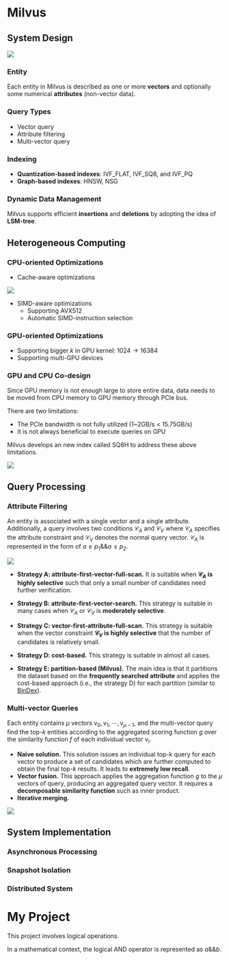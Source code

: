 # Milvus

## System Design

![](./Milvus.png)

### Entity

Each entity in Milvus is described as one or more **vectors** and optionally some numerical **attributes** (non-vector data).

### Query Types

- Vector query
- Attribute filtering
- Multi-vector query

###  Indexing

- **Quantization-based indexes**: IVF_FLAT, IVF_SQ8, and IVF_PQ
- **Graph-based indexes**: HNSW, NSG

### Dynamic Data Management

Milvus supports efficient **insertions** and **deletions** by adopting the idea of **LSM-tree**.

##  Heterogeneous Computing

### **CPU-oriented Optimizations**

- Cache-aware optimizations

![](./Milvus_cpu_cache_optimization.png)

- SIMD-aware optimizations
  - Supporting AVX512
  - Automatic SIMD-instruction selection

### GPU-oriented Optimizations

- Supporting bigger $k$ in GPU kernel: $1024\rightarrow 16384$
- Supporting multi-GPU devices

### GPU and CPU Co-design

Since GPU memory is not enough large to store entire data, data needs to be moved from CPU memory to GPU memory through PCIe bus. 

There are two limitations:

- The PCIe bandwidth is not fully utilized (1~2GB/s < 15.75GB/s)
- It is not always beneficial to execute queries on GPU

Milvus develops an new index called SQ8H to address these above limitations.

![](./Milvus_SQ8H.png)

## Query Processing

### Attribute Filtering

An entity is associated with a single vector and a single attribute. Additionally, a query involves two conditions $\mathcal{C}_A$  and $\mathcal{C}_V$ where  $\mathcal{C}_A$ specifies the attribute constraint and $\mathcal{C}_V$ denotes the normal query vector. $\mathcal{C}_A$ is represented in the form of $a\geq p_1 \&\& a\leq p_2$​. 

![](./Milvus_attribute_filtering.png)

- **Strategy A: attribute-first-vector-full-scan.** It is suitable when **$\mathcal{C}_A$​ is highly selective** such that only a small  number of candidates need further verification.
- **Strategy B: attribute-first-vector-search.** This strategy is suitable in many cases when $\mathcal{C}_A$ or $\mathcal{C}_V$ is **moderately selective**.
- **Strategy C: vector-first-attribute-full-scan.** This strategy is suitable when the vector constraint **$\mathcal{C}_V$​ is highly selective** that the number of candidates is relatively small.
- **Strategy D: cost-based.** This strategy is suitable in almost all cases.

- **Strategy E: partition-based (Milvus).** The main idea is that it partitions the dataset based on the **frequently searched attribute** and applies the cost-based approach (i.e., the strategy D) for each partition (similar to [BinDex](https://dl.acm.org/doi/10.1145/3318464.3380563)).

###  Multi-vector Queries

Each entity contains $\mu$ vectors $\text{v}_0, \text{v}_1, \cdots, \text{v}_{\mu-1}$, and the multi-vector query find the top-$k$ entities according to the aggregated scoring function $g$ over the similarity function $f$ of each individual vector $\text{v}_i$.

- **Naive solution.** This solution issues an individual top-$k$ query for each vector to produce a set of candidates which are further computed to obtain the final top-$k$ results. It leads to **extremely low recall**.
- **Vector fusion.** This approach applies the aggregation function $g$ to the $\mu$ vectors of query, producing an aggregated query vector. It requires a **decomposable similarity function** such as inner product.
- **Iterative merging.** 

![](./Milvus_merging.png)

## System Implementation

### Asynchronous Processing



### Snapshot Isolation



### Distributed System

# My Project

This project involves logical operations.

In a mathematical context, the logical AND operator is represented as $a \&\& b$.
